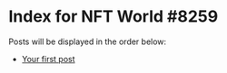 # Index for NFT World #8259
Posts will be displayed in the order below:

- [Your first post](./001-first.md)

